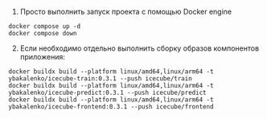 1. Просто выполнить запуск проекта с помощью Docker engine
```
docker compose up -d
docker compose down
```
2. Если необходимо отдельно выполнить сборку образов компонентов приложения:
```
docker buildx build --platform linux/amd64,linux/arm64 -t ybakalenko/icecube-train:0.3.1 --push icecube/train
docker buildx build --platform linux/amd64,linux/arm64 -t ybakalenko/icecube-predict:0.3.1 --push icecube/predict
docker buildx build --platform linux/amd64,linux/arm64 -t ybakalenko/icecube-frontend:0.3.1 --push icecube/frontend
```
